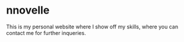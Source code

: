 # nnovelle
This is my personal website where I show off my skills, where you can contact me for further inqueries.
